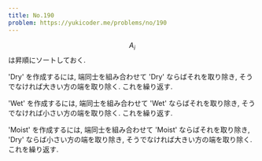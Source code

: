 ```yaml
---
title: No.190
problem: https://yukicoder.me/problems/no/190
---
```

$$ A_i $$ は昇順にソートしておく.

'Dry' を作成するには, 端同士を組み合わせて 'Dry' ならばそれを取り除き, そうでなければ大きい方の端を取り除く. これを繰り返す.

'Wet' を作成するには, 端同士を組み合わせて 'Wet' ならばそれを取り除き, そうでなければ小さい方の端を取り除く. これを繰り返す.

'Moist' を作成するには, 端同士を組み合わせて 'Moist' ならばそれを取り除き, 'Dry' ならば小さい方の端を取り除き, そうでなければ大きい方の端を取り除く. これを繰り返す.
